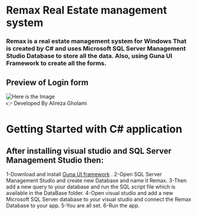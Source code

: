 # Remax Real Estate management system
### Remax is a real estate management system for Windows That is created by C# and uses Microsoft SQL Server Management Studio Database to store all the data.  Also, using  Guna UI Framework to create all the forms.

## Preview of Login form
![Here is the Image](https://imgur.com/a/2wJNQTN) \
👉 Developed By Alireza Gholami
# Getting Started with C# application

## After installing visual studio and SQL Server Management Studio then:
1-Download and install [Guna UI framework](https://gunaui.com/products/ui-winforms/) .
2-Open SQL Server Management Studio and create new Database and name it Remax.
3-Then add a new query to your database and run the SQL script file which is available in the DataBase folder.
4-Open visual studio and add a new Microsoft SQL Server database to your visual studio and connect the Remax Database to your app.
5-You are all set.
6-Run the app.
